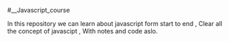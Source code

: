 #__Javascript_course

In this repository we can learn about javascript form start to end , 
Clear all the concept of javascipt , 
With notes and code aslo.
